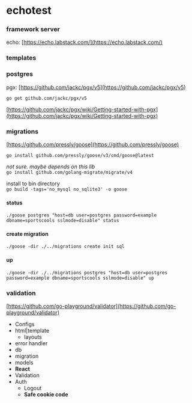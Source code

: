 # echotest

### framework server 
echo: [https://echo.labstack.com/](https://echo.labstack.com/)  


### templates

### postgres   
pgx: [https://github.com/jackc/pgx/v5](https://github.com/jackc/pgx/v5)  

``
go get github.com/jackc/pgx/v5
``

[https://github.com/jackc/pgx/wiki/Getting-started-with-pgx](https://github.com/jackc/pgx/wiki/Getting-started-with-pgx)

### migrations 
[https://github.com/pressly/goose](https://github.com/pressly/goose)

``go install github.com/pressly/goose/v3/cmd/goose@latest``

*not sure. maybe depends on this lib*   
``go install github.com/golang-migrate/migrate/v4``

install to bin directory   
``go build -tags='no_mysql no_sqlite3' -o goose`` 

#### status
```./goose postgres "host=db user=postgres password=example dbname=sportscools sslmode=disable" status```

#### create migration
```./goose -dir ./../migrations create init sql```

#### up
```./goose -dir ./../migrations postgres "host=db user=postgres password=example dbname=sportscools sslmode=disable" up```

### validation
[https://github.com/go-playground/validator](https://github.com/go-playground/validator)

- Configs
- html|template
  - layouts
- error handler
- db
- migration
- models
- **React**
- Validation
- Auth
  - Logout
  - **Safe cookie code**
